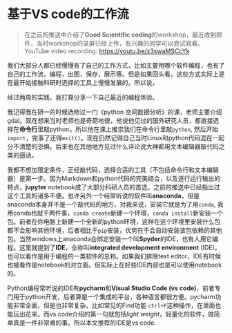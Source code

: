 # 基于VS code的工作流

> 在之前的推送中介绍了**Good Scientific coding**的workshop，最近收到邮件，当时workshop的录屏已经上传，有兴趣的同学可以尝试观看。YouTube video recording: https://youtu.be/x3swaMSCcYk

我们大部分人都已经慢慢有了自己的工作方式，比如主要用哪个软件编程，也有了自己的工作流，编程，出图，保存，展示等。但是如果回头看，这些方式实际上是在最开始接触科研时选择的工具上慢慢发展的。所以说，

经过两周的实践，我打算分享一下自己最近的编程体验。

我记得我在研一的时候选修过一门《python 空间数据分析》的课，老师主要介绍gdal。现在想来当时老师也是奇葩地很，他说他见过的国外研究人员，都直接选择在**命令行**里敲python。所以他在课上推崇我们在命令行里敲`python`, 然后开始`import`，完事了还得`exit()`。现在仍然记得自己当时Linux和python代码混在一起分不清楚的恐惧。后来也在其他地方见过什么评论说大神都用文本编辑器敲代码之类的逼话。

我都不想加限定条件，正经敲代码，选择合适的工具（不包括命令行和文本编辑器）是第一步。因为Markdown和python代码的完美结合，以及逐行运行输出的特点，**jupyter** notebook成了大部分科研人员的首选，之前的推送中已经指出过这个工具的诸多不便。也许另外一个经常听说的软件叫**anaconda**，但是anaconda本身并不是一个敲代码的地方，对我来说，安装它就是为了用`conda`, 我用conda也就干两件事，`conda create`新建一个环境，`conda install`新安装一个包。前者在你电脑上新建一个全新的python环境，这样在这个环境里安装什么包都不会影响其他环境，后者相比于`pip`安装，优势在于会自动安装该包依赖的其他包。当然windows上anaconda会绑定安装一个叫**Spyder**的IDE，也有人用它编程。这里就提到了**IDE**，全称叫**integrated development environment** (IDE)，也可以看作是用于编程的一类软件的总称。如果我们排除text editor，IDE有时候也被看作是notebook的对立面。但实际上在好些IDE内部也是可以使用notebook的。

Python编程常听说的IDE有**pycharm**和**Visual Studio Code (vs code)**，前者专门用于python开发，后者算是一个集成的平台，各种语言都很方便。pycharm功能非常全面，但是也非常复杂，比如常见的Find功能  `ctrl+F`这种操作，在里面也能玩出花来。而vs code介绍的第一句就包括*light weight*，轻量化的软件，做简单真是一件非常难的事。所以本文推荐的IDE是vs code.




